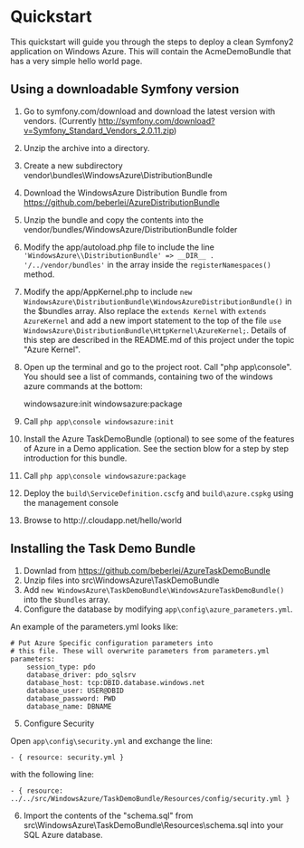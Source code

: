 # Quickstart

This quickstart will guide you through the steps to deploy a clean Symfony2 application on Windows Azure. This will contain the AcmeDemoBundle that has a very simple hello world page.

## Using a downloadable Symfony version

1. Go to symfony.com/download and download the latest version with vendors. (Currently http://symfony.com/download?v=Symfony_Standard_Vendors_2.0.11.zip)

2. Unzip the archive into a directory.

3. Create a new subdirectory vendor\bundles\WindowsAzure\DistributionBundle

4. Download the WindowsAzure Distribution Bundle from https://github.com/beberlei/AzureDistributionBundle

5. Unzip the bundle and copy the contents into the vendor/bundles/WindowsAzure/DistributionBundle folder

6. Modify the app/autoload.php file to include the line `'WindowsAzure\\DistributionBundle' => __DIR__ . '/../vendor/bundles'` in the array inside the `registerNamespaces()` method.

7. Modify the app/AppKernel.php to include `new WindowsAzure\DistributionBundle\WindowsAzureDistributionBundle()` in the $bundles array. Also replace the `extends Kernel` with `extends AzureKernel` and add a new import statement to the top of the file `use WindowsAzure\DistributionBundle\HttpKernel\AzureKernel;`. Details of this step are described in the README.md of this project under the topic "Azure Kernel".

8. Open up the terminal and go to the project root. Call "php app\console". You should see a list of commands, containing two of the windows azure commands at the bottom:

    windowsazure:init
    windowsazure:package

9. Call `php app\console windowsazure:init`

10. Install the Azure TaskDemoBundle (optional) to see some of the features of Azure in a Demo application. See the section blow for a step by step introduction for this bundle.

11. Call `php app\console windowsazure:package`

12. Deploy the `build\ServiceDefinition.cscfg` and `build\azure.cspkg` using the management console

13. Browse to http://<myapp>.cloudapp.net/hello/world

## Installing the Task Demo Bundle

1. Downlad from https://github.com/beberlei/AzureTaskDemoBundle
2. Unzip files into src\WindowsAzure\TaskDemoBundle
3. Add `new WindowsAzure\TaskDemoBundle\WindowsAzureTaskDemoBundle()` into the `$bundles` array. 
4. Configure the database by modifying `app\config\azure_parameters.yml`.

An example of the parameters.yml looks like:

    # Put Azure Specific configuration parameters into
    # this file. These will overwrite parameters from parameters.yml
    parameters:
        session_type: pdo
        database_driver: pdo_sqlsrv
        database_host: tcp:DBID.database.windows.net
        database_user: USER@DBID
        database_password: PWD
        database_name: DBNAME

5. Configure Security

Open `app\config\security.yml` and exchange the line:

    - { resource: security.yml }

with the following line: 

    - { resource: ../../src/WindowsAzure/TaskDemoBundle/Resources/config/security.yml }

6. Import the contents of the "schema.sql" from src\WindowsAzure\TaskDemoBundle\Resources\schema.sql into your SQL Azure database.
